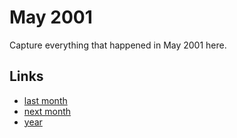 # May 2001

Capture everything that happened in May 2001 here.

## Links
- [last month](calendar/months/2001-04.md)
- [next month](calendar/months/2001-06.md)
- [year](calendar/years/2001.md)